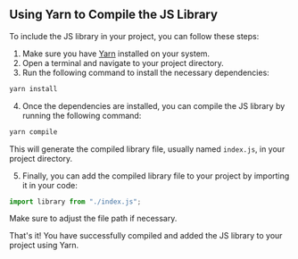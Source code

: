## Using Yarn to Compile the JS Library

To include the JS library in your project, you can follow these steps:

1. Make sure you have [Yarn](https://yarnpkg.com/) installed on your system.
2. Open a terminal and navigate to your project directory.
3. Run the following command to install the necessary dependencies:

```bash
yarn install
```

4. Once the dependencies are installed, you can compile the JS library by running the following command:

```bash
yarn compile
```

This will generate the compiled library file, usually named `index.js`, in your project directory.

5. Finally, you can add the compiled library file to your project by importing it in your code:

```javascript
import library from "./index.js";
```

Make sure to adjust the file path if necessary.

That's it! You have successfully compiled and added the JS library to your project using Yarn.
